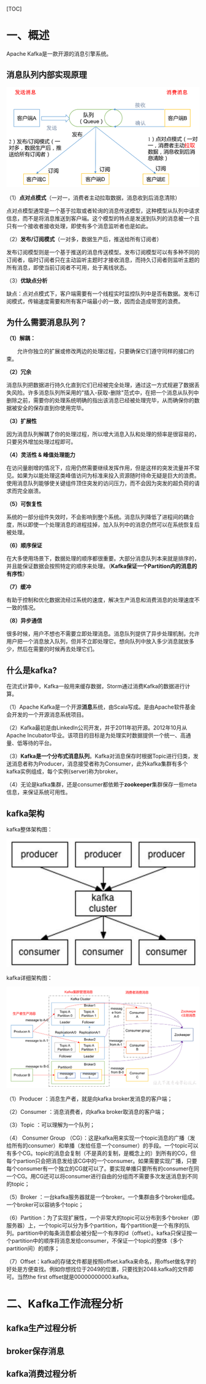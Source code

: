 [TOC]

# 一、概述

Apache Kafka是一款开源的消息引擎系统。

## 消息队列内部实现原理

![1562811145313](assets/1562811145313.png)

（1）**点对点模式**（一对一，消费者主动拉取数据，消息收到后消息清除）

点对点模型通常是一个基于拉取或者轮询的消息传送模型，这种模型从队列中请求信息，而不是将消息推送到客户端。这个模型的特点是发送到队列的消息被一个且只有一个接收者接收处理，即使有多个消息监听者也是如此。

（2）**发布/订阅模式**（一对多，数据生产后，推送给所有订阅者）

发布订阅模型则是一个基于推送的消息传送模型。发布订阅模型可以有多种不同的订阅者，临时订阅者只在主动监听主题时才接收消息，而持久订阅者则监听主题的所有消息，即使当前订阅者不可用，处于离线状态。

（3）**优缺点分析**

缺点：点对点模式下，客户端需要有一个线程实时监控队列中是否有数据。发布订阅模式，传输速度需要和所有客户端最小的一致，因而会造成带宽的浪费。

## 为什么需要消息队列？

**（1）解耦：**

　　允许你独立的扩展或修改两边的处理过程，只要确保它们遵守同样的接口约束。

**（2）冗余**

消息队列把数据进行持久化直到它们已经被完全处理，通过这一方式规避了数据丢失风险。许多消息队列所采用的"插入-获取-删除"范式中，在把一个消息从队列中删除之前，需要你的处理系统明确的指出该消息已经被处理完毕，从而确保你的数据被安全的保存直到你使用完毕。

**（3）扩展性**

因为消息队列解耦了你的处理过程，所以增大消息入队和处理的频率是很容易的，只要另外增加处理过程即可。

**（4）灵活性 & 峰值处理能力**

在访问量剧增的情况下，应用仍然需要继续发挥作用，但是这样的突发流量并不常见。如果为以能处理这类峰值访问为标准来投入资源随时待命无疑是巨大的浪费。使用消息队列能够使关键组件顶住突发的访问压力，而不会因为突发的超负荷的请求而完全崩溃。

**（5）可恢复性**

系统的一部分组件失效时，不会影响到整个系统。消息队列降低了进程间的耦合度，所以即使一个处理消息的进程挂掉，加入队列中的消息仍然可以在系统恢复后被处理。

**（6）顺序保证**

在大多使用场景下，数据处理的顺序都很重要。大部分消息队列本来就是排序的，并且能保证数据会按照特定的顺序来处理。（**Kafka保证一个Partition内的消息的有序性**）

**（7）缓冲**

有助于控制和优化数据流经过系统的速度，解决生产消息和消费消息的处理速度不一致的情况。

**（8）异步通信**

很多时候，用户不想也不需要立即处理消息。消息队列提供了异步处理机制，允许用户把一个消息放入队列，但并不立即处理它。想向队列中放入多少消息就放多少，然后在需要的时候再去处理它们。

## 什么是kafka?

在流式计算中，Kafka一般用来缓存数据，Storm通过消费Kafka的数据进行计算。

（1）Apache Kafka是一个开源**消息**系统，由Scala写成。是由Apache软件基金会开发的一个开源消息系统项目。

（2）Kafka最初是由LinkedIn公司开发，并于2011年初开源。2012年10月从Apache Incubator毕业。该项目的目标是为处理实时数据提供一个统一、高通量、低等待的平台。

（3）**Kafka是一个分布式消息队列**。Kafka对消息保存时根据Topic进行归类，发送消息者称为Producer，消息接受者称为Consumer，此外kafka集群有多个kafka实例组成，每个实例(server)称为broker。

（4）无论是kafka集群，还是consumer都依赖于**zookeeper**集群保存一些meta信息，来保证系统可用性。

## kafka架构

kafka整体架构图：

![1562812127748](assets/1562812127748.png)

kafka详细架构图：

![1562812181187](assets/1562812181187.png)

（1）Producer ：消息生产者，就是向kafka broker发消息的客户端；

（2）Consumer ：消息消费者，向kafka broker取消息的客户端；

（3）Topic ：可以理解为一个队列；

（4） Consumer Group （CG）：这是kafka用来实现一个topic消息的广播（发给所有的consumer）和单播（发给任意一个consumer）的手段。一个topic可以有多个CG。topic的消息会复制（不是真的复制，是概念上的）到所有的CG，但每个partion只会把消息发给该CG中的一个consumer。如果需要实现广播，只要每个consumer有一个独立的CG就可以了。要实现单播只要所有的consumer在同一个CG。用CG还可以将consumer进行自由的分组而不需要多次发送消息到不同的topic；

（5）Broker ：一台kafka服务器就是一个broker。一个集群由多个broker组成。一个broker可以容纳多个topic；

（6）Partition：为了实现扩展性，一个非常大的topic可以分布到多个broker（即服务器）上，一个topic可以分为多个partition，每个partition是一个有序的队列。partition中的每条消息都会被分配一个有序的id（offset）。kafka只保证按一个partition中的顺序将消息发给consumer，不保证一个topic的整体（多个partition间）的顺序；

（7）Offset：kafka的存储文件都是按照offset.kafka来命名，用offset做名字的好处是方便查找。例如你想找位于2049的位置，只要找到2048.kafka的文件即可。当然the first offset就是00000000000.kafka。

# 二、Kafka工作流程分析

## kafka生产过程分析

## broker保存消息

## kafka消费过程分析

# 

# 

